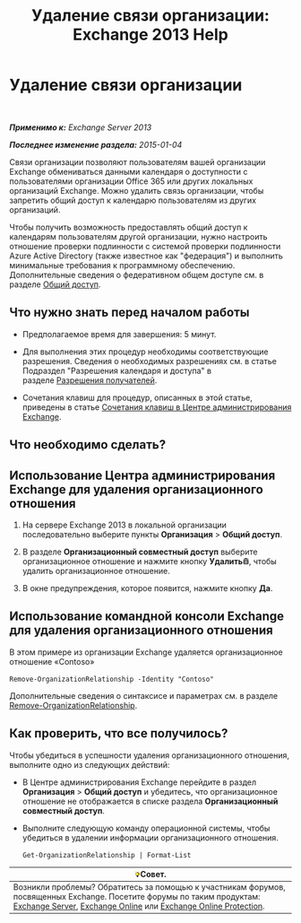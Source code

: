﻿---
title: 'Удаление связи организации: Exchange 2013 Help'
TOCTitle: Удаление связи организации
ms:assetid: ff211394-f58b-4da7-bb3a-df6abcb5950e
ms:mtpsurl: https://technet.microsoft.com/ru-ru/library/JJ657513(v=EXCHG.150)
ms:contentKeyID: 50489536
ms.date: 05/22/2018
mtps_version: v=EXCHG.150
ms.translationtype: MT
---

# Удаление связи организации

 

_**Применимо к:** Exchange Server 2013_

_**Последнее изменение раздела:** 2015-01-04_

Связи организации позволяют пользователям вашей организации Exchange обмениваться данными календаря о доступности с пользователями организации Office 365 или других локальных организаций Exchange. Можно удалить связь организации, чтобы запретить общий доступ к календарю пользователям из других организаций.

Чтобы получить возможность предоставлять общий доступ к календарям пользователям другой организации, нужно настроить отношение проверки подлинности с системой проверки подлинности Azure Active Directory (также известное как "федерация") и выполнить минимальные требования к программному обеспечению. Дополнительные сведения о федеративном общем доступе см. в разделе [Общий доступ](sharing-exchange-2013-help.md).

## Что нужно знать перед началом работы

  - Предполагаемое время для завершения: 5 минут.

  - Для выполнения этих процедур необходимы соответствующие разрешения. Сведения о необходимых разрешениях см. в статье Подраздел "Разрешения календаря и доступа" в разделе [Разрешения получателей](recipients-permissions-exchange-2013-help.md).

  - Сочетания клавиш для процедур, описанных в этой статье, приведены в статье [Сочетания клавиш в Центре администрирования Exchange](keyboard-shortcuts-in-the-exchange-admin-center-exchange-online-protection-help.md).

## Что необходимо сделать?

## Использование Центра администрирования Exchange для удаления организационного отношения

1.  На сервере Exchange 2013 в локальной организации последовательно выберите пункты **Организация** \> **Общий доступ**.

2.  В разделе **Организационный совместный доступ** выберите организационное отношение и нажмите кнопку **Удалить**![Значок удаления](images/Dd979797.14f639f6-61e8-4418-bbfb-0db14de9d2f5(EXCHG.150).gif "Значок удаления"), чтобы удалить организационное отношение.

3.  В окне предупреждения, которое появится, нажмите кнопку **Да**.

## Использование командной консоли Exchange для удаления организационного отношения

В этом примере из организации Exchange удаляется организационное отношение «Contoso»

    Remove-OrganizationRelationship -Identity "Contoso"

Дополнительные сведения о синтаксисе и параметрах см. в разделе [Remove-OrganizationRelationship](https://technet.microsoft.com/ru-ru/library/ee332362\(v=exchg.150\)).

## Как проверить, что все получилось?

Чтобы убедиться в успешности удаления организационного отношения, выполните одно из следующих действий:

  - В Центре администрирования Exchange перейдите в раздел **Организация** \> **Общий доступ** и убедитесь, что организационное отношение не отображается в списке раздела **Организационный совместный доступ**.

  - Выполните следующую команду операционной системы, чтобы убедиться в удалении информации организационного отношения.
    
        Get-OrganizationRelationship | Format-List

<table>
<thead>
<tr class="header">
<th><img src="images/Bb124558.tip(EXCHG.150).gif" title="Совет" alt="Совет" />Совет.</th>
</tr>
</thead>
<tbody>
<tr class="odd">
<td>Возникли проблемы? Обратитесь за помощью к участникам форумов, посвященных Exchange. Посетите форумы по таким продуктам: <a href="https://go.microsoft.com/fwlink/p/?linkid=60612">Exchange Server</a>, <a href="https://go.microsoft.com/fwlink/p/?linkid=267542">Exchange Online</a> или <a href="https://go.microsoft.com/fwlink/p/?linkid=285351">Exchange Online Protection</a>.</td>
</tr>
</tbody>
</table>

